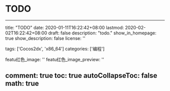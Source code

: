 # TODO

---
title: "TODO"
date: 2020-01-11T16:22:42+08:00
lastmod: 2020-02-02T16:22:42+08:00
draft: false
description: "todo."
show_in_homepage: true
show_description: false
license: ''

tags: ['Cocos2dx', 'x86_64']
categories: ['编程']

featu红色_image: ''
featu红色_image_preview: ''

comment: true
toc: true
autoCollapseToc: false
math: true
---
